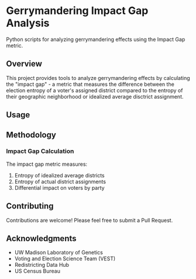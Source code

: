 # Gerrymandering Impact Gap Analysis

Python scripts for analyzing gerrymandering effects using the Impact Gap metric.

## Overview

This project provides tools to analyze gerrymandering effects by calculating the "impact gap" - a metric that measures the difference between the election entropy of a voter's assigned district compared to the entropy of their geographic neighborhood or idealized average disctrict assignment.

## Usage


## Methodology

### Impact Gap Calculation
The impact gap metric measures:
1. Entropy of idealized average districts
2. Entropy of actual district assignments
3. Differential impact on voters by party

## Contributing

Contributions are welcome! Please feel free to submit a Pull Request.
<!-- 
## Citation

If you use this code in your research, please cite:
```bibtex
@misc{mcallester2019impact,
  title={Impact Gap: A Metric for Gerrymandering},
  author={McAllester, Christopher},
  year={2019},
  institution={UW Madison Laboratory of Genetics}
}
``` -->
<!-- 
## License

This project is licensed under the MIT License - see the LICENSE file for details. -->

## Acknowledgments

- UW Madison Laboratory of Genetics
- Voting and Election Science Team (VEST)
- Redistricting Data Hub
- US Census Bureau 